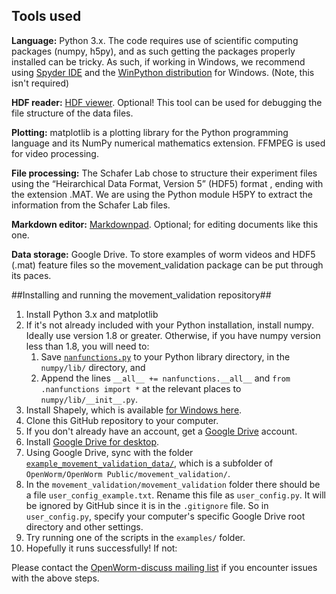 ## Tools used ##

**Language:** Python 3.x.  The code requires use of scientific computing packages (numpy, h5py), and as such getting the packages properly installed can be tricky. As such, if working in Windows, we recommend using [Spyder IDE](https://code.google.com/p/spyderlib/) and the [WinPython distribution](http://winpython.sourceforge.net/) for Windows.  (Note, this isn't required)

**HDF reader:** [HDF viewer](http://www.hdfgroup.org/hdf-java-html/hdfview/).  Optional!  This tool can be used for debugging the file structure of the data files.

**Plotting:** matplotlib is a plotting library for the Python programming language and its NumPy numerical mathematics extension.  FFMPEG is used for video processing.

**File processing:** The Schafer Lab chose to structure their experiment files using the  “Heirarchical Data Format, Version 5” (HDF5) format , ending with the extension .MAT.  We are using the Python module H5PY to extract the information from the Schafer Lab files.

**Markdown editor:** [Markdownpad](http://markdownpad.com/).  Optional; for editing documents like this one.

**Data storage:** Google Drive.  To store examples of worm videos and HDF5 (.mat) feature files so the movement_validation package can be put through its paces.


##Installing and running the movement_validation repository##

1. Install Python 3.x and matplotlib
2. If it's not already included with your Python installation, install numpy.  Ideally use version 1.8 or greater.  Otherwise, if you have numpy version less than 1.8, you will need to:
	1. Save [`nanfunctions.py`](https://github.com/numpy/numpy/blob/0cfa4ed4ee39aaa94e4059c6394a4ed75a8e3d6c/numpy/lib/nanfunctions.py) to your Python library directory, in the `numpy/lib/` directory, and
	2. Append the lines ```__all__ += nanfunctions.__all__``` and ```from .nanfunctions import *``` at the relevant places to `numpy/lib/__init__.py`.
3. Install Shapely, which is available [for Windows here](http://www.lfd.uci.edu/~gohlke/pythonlibs/).
4. Clone this GitHub repository to your computer.
5. If you don't already have an account, get a [Google Drive](https://www.google.com/intl/en/drive/) account.
6. Install [Google Drive for desktop](https://tools.google.com/dlpage/drive).
7. Using Google Drive, sync with the folder [`example_movement_validation_data/`](https://drive.google.com/folderview?id=0B7to9gBdZEyGNWtWUElWVzVxc0E&usp=sharing), which is a subfolder of `OpenWorm/OpenWorm Public/movement_validation/`.
8. In the `movement_validation/movement_validation` folder there should be a file `user_config_example.txt`.  Rename this file as `user_config.py`.  It will be ignored by GitHub since it is in the `.gitignore` file.  So in `user_config.py`, specify your computer's specific Google Drive root directory and other settings.
9. Try running one of the scripts in the `examples/` folder.
10. Hopefully it runs successfully!  If not:

Please contact the [OpenWorm-discuss mailing list](https://groups.google.com/forum/#!forum/openworm-discuss) if you encounter issues with the above steps.
